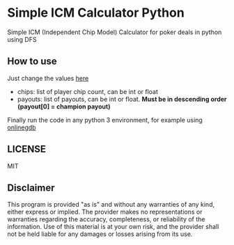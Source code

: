 # Simple ICM Calculator Python

Simple ICM (Independent Chip Model) Calculator for poker deals in python using DFS

## How to use

Just change the values [here](https://github.com/pwn2ooown/Simple-ICM-Calculator-Python/blob/main/icm.py#L74)

- chips: list of player chip count, can be int or float
- payouts: list of payouts, can be int or float. **Must be in descending order (payout[0] = champion payout)**

Finally run the code in any python 3 environment, for example using [onlinegdb](https://www.onlinegdb.com/)

## LICENSE

MIT

## Disclaimer

This program is provided "as is" and without any warranties of any kind, either express or implied. The provider makes no representations or warranties regarding the accuracy, completeness, or reliability of the information. Use of this material is at your own risk, and the provider shall not be held liable for any damages or losses arising from its use.
